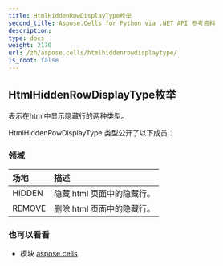 ```yaml
---
title: HtmlHiddenRowDisplayType枚举
second_title: Aspose.Cells for Python via .NET API 参考资料
description:
type: docs
weight: 2170
url: /zh/aspose.cells/htmlhiddenrowdisplaytype/
is_root: false
---
```

## HtmlHiddenRowDisplayType枚举
表示在html中显示隐藏行的两种类型。



HtmlHiddenRowDisplayType 类型公开了以下成员：

### 领域
|场地|描述|
| :- | :- |
| HIDDEN |隐藏 html 页面中的隐藏行。|
| REMOVE |删除 html 页面中的隐藏行。|



### 也可以看看
* 模块 [aspose.cells](..)
